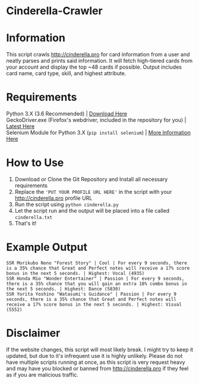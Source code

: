 # Cinderella-Crawler
Information
===========
This script crawls http://cinderella.pro for card information from a user and neatly parses and prints said information. It will fetch high-tiered cards from your account and display the top ~48 cards if possible. Output includes card name, card type, skill, and highest attribute.

Requirements
============
Python 3.X (3.6 Recommended) | [Download Here](https://www.python.org/downloads/)<br>
GeckoDriver.exe (Firefox's webdriver, included in the repository for you) | [Latest Here](https://github.com/mozilla/geckodriver/releases)<br>
Selenium Module for Python 3.X (```pip install selenium```) | [More Information Here](http://selenium-python.readthedocs.io/installation.html)<br>

How to Use
==========
1. Download or Clone the Git Repository and Install all necessary requirements
2. Replace the ```'PUT YOUR PROFILE URL HERE'``` in the script with your http://cinderella.pro profile URL
3. Run the script using ```python cinderella.py```
4. Let the script run and the output will be placed into a file called ```cinderella.txt```
5. That's it!

Example Output
==============
```
SSR Morikubo Nono "Forest Story" | Cool | For every 9 seconds, there is a 35% chance that Great and Perfect notes will receive a 17% score bonus in the next 5 seconds. | Highest: Vocal (4935)
SSR Honda Mio "Wonder Entertainer" | Passion | For every 9 seconds, there is a 35% chance that you will gain an extra 18% combo bonus in the next 5 seconds. | Highest: Dance (5830)
SSR Yorita Yoshino "Watasumi's Guidance" | Passion | For every 9 seconds, there is a 35% chance that Great and Perfect notes will receive a 17% score bonus in the next 5 seconds. | Highest: Visual (5552)
```

Disclaimer
==========
If the website changes, this script will most likely break. I might try to keep it updated, but due to it's infrequent use it is highly unlikely. Please do not have multiple scripts running at once, as this script is very request heavy and may have you blocked or banned from http://cinderella.pro if they feel as if you are malicious traffic.
